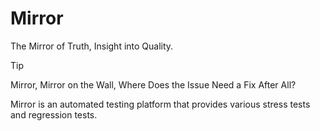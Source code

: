 # Mirror

The Mirror of Truth, Insight into Quality.

> [!TIP]
> Mirror, Mirror on the Wall, Where Does the Issue Need a Fix After All?

Mirror is an automated testing platform that provides various stress tests and regression tests.

